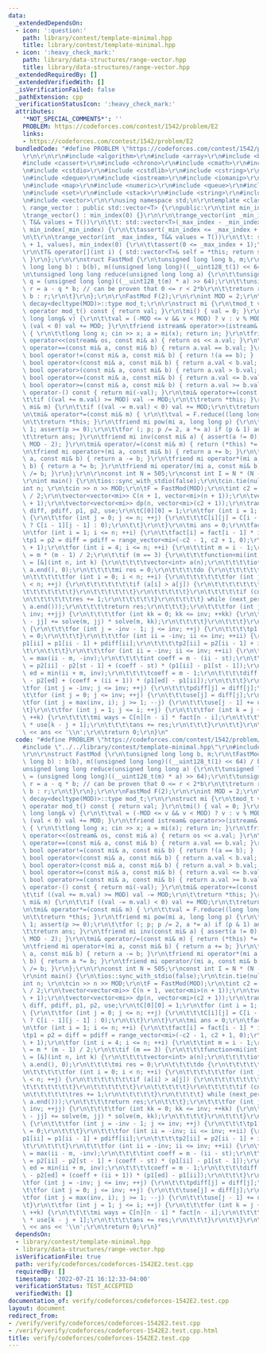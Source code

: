 ```yaml
---
data:
  _extendedDependsOn:
  - icon: ':question:'
    path: library/contest/template-minimal.hpp
    title: library/contest/template-minimal.hpp
  - icon: ':heavy_check_mark:'
    path: library/data-structures/range-vector.hpp
    title: library/data-structures/range-vector.hpp
  _extendedRequiredBy: []
  _extendedVerifiedWith: []
  _isVerificationFailed: false
  _pathExtension: cpp
  _verificationStatusIcon: ':heavy_check_mark:'
  attributes:
    '*NOT_SPECIAL_COMMENTS*': ''
    PROBLEM: https://codeforces.com/contest/1542/problem/E2
    links:
    - https://codeforces.com/contest/1542/problem/E2
  bundledCode: "#define PROBLEM \"https://codeforces.com/contest/1542/problem/E2\"\
    \r\n\r\n\r\n#include <algorithm>\r\n#include <array>\r\n#include <bitset>\r\n\
    #include <cassert>\r\n#include <chrono>\r\n#include <cmath>\r\n#include <complex>\r\
    \n#include <cstdio>\r\n#include <cstdlib>\r\n#include <cstring>\r\n#include <ctime>\r\
    \n#include <deque>\r\n#include <iostream>\r\n#include <iomanip>\r\n#include <list>\r\
    \n#include <map>\r\n#include <numeric>\r\n#include <queue>\r\n#include <random>\r\
    \n#include <set>\r\n#include <stack>\r\n#include <string>\r\n#include <unordered_map>\r\
    \n#include <vector>\r\n\r\nusing namespace std;\n\r\ntemplate <class T> class\
    \ range_vector : public std::vector<T> {\r\npublic:\r\n\tint min_index;\r\n\r\n\
    \trange_vector() : min_index(0) {}\r\n\r\n\trange_vector(int _min_index, int _max_index,\
    \ T&& values = T())\r\n\t\t: std::vector<T>(_max_index - _min_index + 1, values),\
    \ min_index(_min_index) {\r\n\t\tassert(_min_index <= _max_index + 1);\r\n\t}\r\
    \n\t\r\n\trange_vector(int _max_index, T&& values = T())\r\n\t\t: std::vector<T>(_max_index\
    \ + 1, values), min_index(0) {\r\n\t\tassert(0 <= _max_index + 1);\r\n\t}\r\n\t\
    \r\n\tT& operator[](int i) { std::vector<T>& self = *this; return self[i - min_index];\
    \ }\r\n};\r\n\r\nstruct FastMod {\r\n\tunsigned long long b, m;\r\n\tFastMod(unsigned\
    \ long long b) : b(b), m((unsigned long long)((__uint128_t(1) << 64) / b)) {}\r\
    \n\tunsigned long long reduce(unsigned long long a) {\r\n\t\tunsigned long long\
    \ q = (unsigned long long)((__uint128_t(m) * a) >> 64);\r\n\t\tunsigned long long\
    \ r = a - q * b; // can be proven that 0 <= r < 2*b\r\n\t\treturn r >= b ? r -\
    \ b : r;\r\n\t}\r\n};\r\n\r\nFastMod F(2);\r\n\r\nint MOD = 2;\r\n\r\ntypedef\
    \ decay<decltype(MOD)>::type mod_t;\r\n\r\nstruct mi {\r\n\tmod_t val;\r\n\texplicit\
    \ operator mod_t() const { return val; }\r\n\tmi() { val = 0; }\r\n\tmi(const\
    \ long long& v) {\r\n\t\tval = (-MOD <= v && v < MOD) ? v : v % MOD;\r\n\t\tif\
    \ (val < 0) val += MOD; }\r\n\tfriend istream& operator>>(istream& in, mi& a)\
    \ { \r\n\t\tlong long x; cin >> x; a = mi(x); return in; }\r\n\tfriend ostream&\
    \ operator<<(ostream& os, const mi& a) { return os << a.val; }\r\n\tfriend bool\
    \ operator==(const mi& a, const mi& b) { return a.val == b.val; }\r\n\tfriend\
    \ bool operator!=(const mi& a, const mi& b) { return !(a == b); }    \r\n\tfriend\
    \ bool operator<(const mi& a, const mi& b) { return a.val < b.val; }\r\n\tfriend\
    \ bool operator>(const mi& a, const mi& b) { return a.val > b.val; }\r\n\tfriend\
    \ bool operator<=(const mi& a, const mi& b) { return a.val <= b.val; }\r\n\tfriend\
    \ bool operator>=(const mi& a, const mi& b) { return a.val >= b.val; }\r\n\tmi\
    \ operator-() const { return mi(-val); }\r\n\tmi& operator+=(const mi& m) {\r\n\
    \t\tif ((val += m.val) >= MOD) val -= MOD;\r\n\t\treturn *this; }\r\n\tmi& operator-=(const\
    \ mi& m) {\r\n\t\tif ((val -= m.val) < 0) val += MOD;\r\n\t\treturn *this; }\r\
    \n\tmi& operator*=(const mi& m) { \r\n\t\tval = F.reduce((long long)val * m.val);\r\
    \n\t\treturn *this; }\r\n\tfriend mi pow(mi a, long long p) {\r\n\t\tmi ans =\
    \ 1; assert(p >= 0);\r\n\t\tfor (; p; p /= 2, a *= a) if (p & 1) ans *= a;\r\n\
    \t\treturn ans; }\r\n\tfriend mi inv(const mi& a) { assert(a != 0); return pow(a,\
    \ MOD - 2); }\r\n\tmi& operator/=(const mi& m) { return (*this) *= inv(m); }\r\
    \n\tfriend mi operator+(mi a, const mi& b) { return a += b; }\r\n\tfriend mi operator-(mi\
    \ a, const mi& b) { return a -= b; }\r\n\tfriend mi operator*(mi a, const mi&\
    \ b) { return a *= b; }\r\n\tfriend mi operator/(mi a, const mi& b) { return a\
    \ /= b; }\r\n};\r\n\r\nconst int N = 505;\r\nconst int I = N * (N - 1) / 2;\r\n\
    \r\nint main() {\r\n\tios::sync_with_stdio(false);\r\n\tcin.tie(nullptr);\r\n\t\
    int n; \r\n\tcin >> n >> MOD;\r\n\tF = FastMod(MOD);\r\n\tint c2 = n * (n - 1)\
    \ / 2;\r\n\tvector<vector<mi>> C(n + 1, vector<mi>(n + 1));\r\n\tvector<mi> fact(n\
    \ + 1);\r\n\tvector<vector<mi>> dp(n, vector<mi>(c2 + 1));\r\n\trange_vector<mi>\
    \ diff, pdiff, p1, p2, use;\r\n\tC[0][0] = 1;\r\n\tfor (int i = 1; i <= n; ++i)\
    \ {\r\n\t\tfor (int j = 0; j <= n; ++j) {\r\n\t\t\tC[i][j] = C[i - 1][j] + (j\
    \ ? C[i - 1][j - 1] : 0);\r\n\t\t}\r\n\t}\r\n\tmi ans = 0;\r\n\tfact[0] = 1;\r\
    \n\tfor (int i = 1; i <= n; ++i) {\r\n\t\tfact[i] = fact[i - 1] * i;\r\n\t}\r\n\
    \tp1 = p2 = diff = pdiff = range_vector<mi>(-c2 - 1, c2 + 1, 0);\r\n\tuse.resize(c2\
    \ + 1);\r\n\tfor (int i = 4; i <= n; ++i) {\r\n\t\tint m = i - 1;\r\n\t\tint inv\
    \ = m * (m - 1) / 2;\r\n\t\tif (m == 3) {\r\n\t\t\tfunction<mi(int, int)> solve\
    \ = [&](int n, int k) {\r\n\t\t\t\tvector<int> a(n);\r\n\t\t\t\tiota(a.begin(),\
    \ a.end(), 0);\r\n\t\t\t\tmi res = 0;\r\n\t\t\t\tdo {\r\n\t\t\t\t\tint cnt = 0;\r\
    \n\t\t\t\t\tfor (int i = 0; i < n; ++i) {\r\n\t\t\t\t\t\tfor (int j = i + 1; j\
    \ < n; ++j) {\r\n\t\t\t\t\t\t\tif (a[i] > a[j]) {\r\n\t\t\t\t\t\t\t\t++cnt;\r\n\
    \t\t\t\t\t\t\t}\r\n\t\t\t\t\t\t}\r\n\t\t\t\t\t}\r\n\t\t\t\t\tif (cnt == k) {\r\
    \n\t\t\t\t\t\tres += 1;\r\n\t\t\t\t\t}\r\n\t\t\t\t} while (next_permutation(a.begin(),\
    \ a.end()));\r\n\t\t\t\treturn res;\r\n\t\t\t};\r\n\t\t\tfor (int jj = 0; jj <=\
    \ inv; ++jj) {\r\n\t\t\t\tfor (int kk = 0; kk <= inv; ++kk) {\r\n\t\t\t\t\tdiff[kk\
    \ - jj] += solve(m, jj) * solve(m, kk);\r\n\t\t\t\t}\r\n\t\t\t}\r\n\t\t} else\
    \ {\r\n\t\t\tfor (int j = -inv - 1; j <= inv; ++j) {\r\n\t\t\t\tp1[j] = p2[j]\
    \ = 0;\r\n\t\t\t}\r\n\t\t\tfor (int ii = -inv; ii <= inv; ++ii) {\r\n\t\t\t\t\
    p1[ii] = p1[ii - 1] + pdiff[ii];\r\n\t\t\t\tp2[ii] = p2[ii - 1] + ii * pdiff[ii];\t\
    \t\r\n\t\t\t}\r\n\t\t\tfor (int ii = -inv; ii <= inv; ++ii) {\r\n\t\t\t\tint st\
    \ = max(ii - m, -inv);\r\n\t\t\t\tint coeff = m - (ii - st);\r\n\t\t\t\tdiff[ii]\
    \ = p2[ii] - p2[st - 1] + (coeff - st) * (p1[ii] - p1[st - 1]);\r\n\t\t\t\tint\
    \ ed = min(ii + m, inv);\r\n\t\t\t\tcoeff = m - 1;\r\n\t\t\t\tdiff[ii] += p2[ii]\
    \ - p2[ed] + (coeff + (ii + 1)) * (p1[ed] - p1[ii]);\r\n\t\t\t}\r\n\t\t}\r\n\t\
    \tfor (int j = -inv; j <= inv; ++j) {\r\n\t\t\tpdiff[j] = diff[j];\r\n\t\t}\r\n\
    \t\tfor (int j = 0; j <= inv; ++j) {\r\n\t\t\tuse[j] = diff[j];\r\n\t\t}\r\n\t\
    \tfor (int j = max(inv, i); j >= 1; --j) {\r\n\t\t\tuse[j - 1] += use[j];\r\n\t\
    \t}\r\n\t\tfor (int j = 1; j <= i; ++j) {\r\n\t\t\tfor (int k = j + 1; k <= i;\
    \ ++k) {\r\n\t\t\t\tmi ways = C[n][n - i] * fact[n - i];\r\n\t\t\t\tmi res = ways\
    \ * use[k - j + 1];\r\n\t\t\t\tans += res;\r\n\t\t\t}\r\n\t\t}\r\n\t}\r\n\tcout\
    \ << ans << '\\n';\r\n\treturn 0;\r\n}\n"
  code: "#define PROBLEM \"https://codeforces.com/contest/1542/problem/E2\"\r\n\r\n\
    #include \"../../library/contest/template-minimal.hpp\"\r\n#include \"../../library/data-structures/range-vector.hpp\"\
    \r\n\r\nstruct FastMod {\r\n\tunsigned long long b, m;\r\n\tFastMod(unsigned long\
    \ long b) : b(b), m((unsigned long long)((__uint128_t(1) << 64) / b)) {}\r\n\t\
    unsigned long long reduce(unsigned long long a) {\r\n\t\tunsigned long long q\
    \ = (unsigned long long)((__uint128_t(m) * a) >> 64);\r\n\t\tunsigned long long\
    \ r = a - q * b; // can be proven that 0 <= r < 2*b\r\n\t\treturn r >= b ? r -\
    \ b : r;\r\n\t}\r\n};\r\n\r\nFastMod F(2);\r\n\r\nint MOD = 2;\r\n\r\ntypedef\
    \ decay<decltype(MOD)>::type mod_t;\r\n\r\nstruct mi {\r\n\tmod_t val;\r\n\texplicit\
    \ operator mod_t() const { return val; }\r\n\tmi() { val = 0; }\r\n\tmi(const\
    \ long long& v) {\r\n\t\tval = (-MOD <= v && v < MOD) ? v : v % MOD;\r\n\t\tif\
    \ (val < 0) val += MOD; }\r\n\tfriend istream& operator>>(istream& in, mi& a)\
    \ { \r\n\t\tlong long x; cin >> x; a = mi(x); return in; }\r\n\tfriend ostream&\
    \ operator<<(ostream& os, const mi& a) { return os << a.val; }\r\n\tfriend bool\
    \ operator==(const mi& a, const mi& b) { return a.val == b.val; }\r\n\tfriend\
    \ bool operator!=(const mi& a, const mi& b) { return !(a == b); }    \r\n\tfriend\
    \ bool operator<(const mi& a, const mi& b) { return a.val < b.val; }\r\n\tfriend\
    \ bool operator>(const mi& a, const mi& b) { return a.val > b.val; }\r\n\tfriend\
    \ bool operator<=(const mi& a, const mi& b) { return a.val <= b.val; }\r\n\tfriend\
    \ bool operator>=(const mi& a, const mi& b) { return a.val >= b.val; }\r\n\tmi\
    \ operator-() const { return mi(-val); }\r\n\tmi& operator+=(const mi& m) {\r\n\
    \t\tif ((val += m.val) >= MOD) val -= MOD;\r\n\t\treturn *this; }\r\n\tmi& operator-=(const\
    \ mi& m) {\r\n\t\tif ((val -= m.val) < 0) val += MOD;\r\n\t\treturn *this; }\r\
    \n\tmi& operator*=(const mi& m) { \r\n\t\tval = F.reduce((long long)val * m.val);\r\
    \n\t\treturn *this; }\r\n\tfriend mi pow(mi a, long long p) {\r\n\t\tmi ans =\
    \ 1; assert(p >= 0);\r\n\t\tfor (; p; p /= 2, a *= a) if (p & 1) ans *= a;\r\n\
    \t\treturn ans; }\r\n\tfriend mi inv(const mi& a) { assert(a != 0); return pow(a,\
    \ MOD - 2); }\r\n\tmi& operator/=(const mi& m) { return (*this) *= inv(m); }\r\
    \n\tfriend mi operator+(mi a, const mi& b) { return a += b; }\r\n\tfriend mi operator-(mi\
    \ a, const mi& b) { return a -= b; }\r\n\tfriend mi operator*(mi a, const mi&\
    \ b) { return a *= b; }\r\n\tfriend mi operator/(mi a, const mi& b) { return a\
    \ /= b; }\r\n};\r\n\r\nconst int N = 505;\r\nconst int I = N * (N - 1) / 2;\r\n\
    \r\nint main() {\r\n\tios::sync_with_stdio(false);\r\n\tcin.tie(nullptr);\r\n\t\
    int n; \r\n\tcin >> n >> MOD;\r\n\tF = FastMod(MOD);\r\n\tint c2 = n * (n - 1)\
    \ / 2;\r\n\tvector<vector<mi>> C(n + 1, vector<mi>(n + 1));\r\n\tvector<mi> fact(n\
    \ + 1);\r\n\tvector<vector<mi>> dp(n, vector<mi>(c2 + 1));\r\n\trange_vector<mi>\
    \ diff, pdiff, p1, p2, use;\r\n\tC[0][0] = 1;\r\n\tfor (int i = 1; i <= n; ++i)\
    \ {\r\n\t\tfor (int j = 0; j <= n; ++j) {\r\n\t\t\tC[i][j] = C[i - 1][j] + (j\
    \ ? C[i - 1][j - 1] : 0);\r\n\t\t}\r\n\t}\r\n\tmi ans = 0;\r\n\tfact[0] = 1;\r\
    \n\tfor (int i = 1; i <= n; ++i) {\r\n\t\tfact[i] = fact[i - 1] * i;\r\n\t}\r\n\
    \tp1 = p2 = diff = pdiff = range_vector<mi>(-c2 - 1, c2 + 1, 0);\r\n\tuse.resize(c2\
    \ + 1);\r\n\tfor (int i = 4; i <= n; ++i) {\r\n\t\tint m = i - 1;\r\n\t\tint inv\
    \ = m * (m - 1) / 2;\r\n\t\tif (m == 3) {\r\n\t\t\tfunction<mi(int, int)> solve\
    \ = [&](int n, int k) {\r\n\t\t\t\tvector<int> a(n);\r\n\t\t\t\tiota(a.begin(),\
    \ a.end(), 0);\r\n\t\t\t\tmi res = 0;\r\n\t\t\t\tdo {\r\n\t\t\t\t\tint cnt = 0;\r\
    \n\t\t\t\t\tfor (int i = 0; i < n; ++i) {\r\n\t\t\t\t\t\tfor (int j = i + 1; j\
    \ < n; ++j) {\r\n\t\t\t\t\t\t\tif (a[i] > a[j]) {\r\n\t\t\t\t\t\t\t\t++cnt;\r\n\
    \t\t\t\t\t\t\t}\r\n\t\t\t\t\t\t}\r\n\t\t\t\t\t}\r\n\t\t\t\t\tif (cnt == k) {\r\
    \n\t\t\t\t\t\tres += 1;\r\n\t\t\t\t\t}\r\n\t\t\t\t} while (next_permutation(a.begin(),\
    \ a.end()));\r\n\t\t\t\treturn res;\r\n\t\t\t};\r\n\t\t\tfor (int jj = 0; jj <=\
    \ inv; ++jj) {\r\n\t\t\t\tfor (int kk = 0; kk <= inv; ++kk) {\r\n\t\t\t\t\tdiff[kk\
    \ - jj] += solve(m, jj) * solve(m, kk);\r\n\t\t\t\t}\r\n\t\t\t}\r\n\t\t} else\
    \ {\r\n\t\t\tfor (int j = -inv - 1; j <= inv; ++j) {\r\n\t\t\t\tp1[j] = p2[j]\
    \ = 0;\r\n\t\t\t}\r\n\t\t\tfor (int ii = -inv; ii <= inv; ++ii) {\r\n\t\t\t\t\
    p1[ii] = p1[ii - 1] + pdiff[ii];\r\n\t\t\t\tp2[ii] = p2[ii - 1] + ii * pdiff[ii];\t\
    \t\r\n\t\t\t}\r\n\t\t\tfor (int ii = -inv; ii <= inv; ++ii) {\r\n\t\t\t\tint st\
    \ = max(ii - m, -inv);\r\n\t\t\t\tint coeff = m - (ii - st);\r\n\t\t\t\tdiff[ii]\
    \ = p2[ii] - p2[st - 1] + (coeff - st) * (p1[ii] - p1[st - 1]);\r\n\t\t\t\tint\
    \ ed = min(ii + m, inv);\r\n\t\t\t\tcoeff = m - 1;\r\n\t\t\t\tdiff[ii] += p2[ii]\
    \ - p2[ed] + (coeff + (ii + 1)) * (p1[ed] - p1[ii]);\r\n\t\t\t}\r\n\t\t}\r\n\t\
    \tfor (int j = -inv; j <= inv; ++j) {\r\n\t\t\tpdiff[j] = diff[j];\r\n\t\t}\r\n\
    \t\tfor (int j = 0; j <= inv; ++j) {\r\n\t\t\tuse[j] = diff[j];\r\n\t\t}\r\n\t\
    \tfor (int j = max(inv, i); j >= 1; --j) {\r\n\t\t\tuse[j - 1] += use[j];\r\n\t\
    \t}\r\n\t\tfor (int j = 1; j <= i; ++j) {\r\n\t\t\tfor (int k = j + 1; k <= i;\
    \ ++k) {\r\n\t\t\t\tmi ways = C[n][n - i] * fact[n - i];\r\n\t\t\t\tmi res = ways\
    \ * use[k - j + 1];\r\n\t\t\t\tans += res;\r\n\t\t\t}\r\n\t\t}\r\n\t}\r\n\tcout\
    \ << ans << '\\n';\r\n\treturn 0;\r\n}"
  dependsOn:
  - library/contest/template-minimal.hpp
  - library/data-structures/range-vector.hpp
  isVerificationFile: true
  path: verify/codeforces/codeforces-1542E2.test.cpp
  requiredBy: []
  timestamp: '2022-07-21 16:12:33-04:00'
  verificationStatus: TEST_ACCEPTED
  verifiedWith: []
documentation_of: verify/codeforces/codeforces-1542E2.test.cpp
layout: document
redirect_from:
- /verify/verify/codeforces/codeforces-1542E2.test.cpp
- /verify/verify/codeforces/codeforces-1542E2.test.cpp.html
title: verify/codeforces/codeforces-1542E2.test.cpp
---
```

